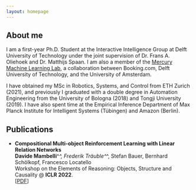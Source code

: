 ```yaml
---
layout: homepage
---
```


## About me

I am a first-year Ph.D. Student at the Interactive Intelligence Group at Delft University of Technology under the joint supervision of Dr. Frans A. Oliehoek and Dr. Matthijs Spaan. I am also a member of the [Mercury Machine Learning Lab](https://icai.ai/mercury-machine-learning-lab/), a collaboration between Booking.com, Delft University of Technology, and the University of Amsterdam.

I have obtained my MSc in Robotics, Systems, and Control from ETH Zurich (2021), and previously I graduated with a double degree in Automation Engineering from the University of Bologna (2018) and Tongji University (2019). I have also spent time at the Empirical Inference Department of Max Planck Institute for Intelligent Systems (Tübingen) and Amazon (Berlin).

## Publications

- **Compositional Multi-object Reinforcement Learning with Linear Relation Networks**
  <br>
  **Davide Mambelli**^*^, Frederik Träuble^*^, Stefan Bauer, Bernhard Schölkopf, Francesco Locatello
  <br>
  Workshop on the Elements of Reasoning: Objects, Structure and Causality @ **ICLR 2022**.
  <br>
  [[PDF](https://openreview.net/pdf?id=HFUxPr_I5ec)]
